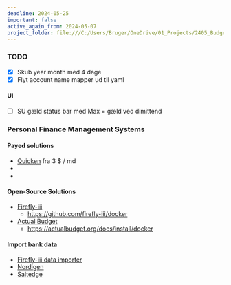 ```yaml
---
deadline: 2024-05-25
important: false
active_again_from: 2024-05-07
project_folder: file:///C:/Users/Bruger/OneDrive/01_Projects/2405_BudgetOgRegnskab
---
```


### TODO 
- [x] Skub year month med 4 dage 
- [x] Flyt account name mapper ud til yaml

#### UI
- [ ] SU gæld status bar med Max = gæld ved dimittend 
### Personal Finance Management Systems 
#### Payed solutions 
- [Quicken](https://www.quicken.com/) fra 3 $ / md
- 
- 
#### Open-Source Solutions 
- [Firefly-iii](https://www.firefly-iii.org/) 
	- https://github.com/firefly-iii/docker
- [Actual Budget](https://actualbudget.org/docs/install/local/) 
	- https://actualbudget.org/docs/install/docker
#### Import bank data 
- [Firefly-iii data importer](https://github.com/firefly-iii/data-importer) 
- [Nordigen](https://nordigen.com/en/coverage/) 
- [Saltedge](https://www.saltedge.com/products/spectre/countries)  